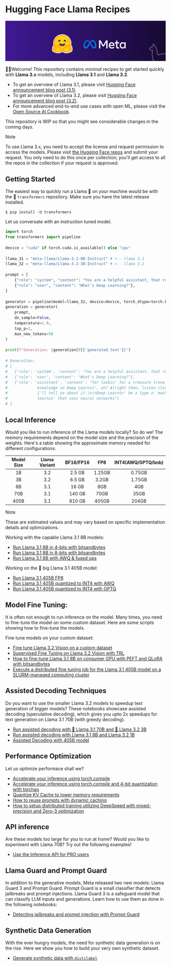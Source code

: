 # Hugging Face Llama Recipes

![thumbnail for repository](../assets/hf-llama-recepies.png)

🤗🦙Welcome! This repository contains *minimal* recipes to get started quickly
with **Llama 3.x** models, including **Llama 3.1** and **Llama 3.2**.

* To get an overview of Llama 3.1, please visit [Hugging Face announcement blog post (3.1)](https://huggingface.co/blog/llama31).
* To get an overview of Llama 3.2, please visit [Hugging Face announcement blog post (3.2)](https://huggingface.co/blog/llama32).
* For more advanced end-to-end use cases with open ML, please visit the [Open Source AI Cookbook](https://huggingface.co/learn/cookbook/index).

This repository is WIP so that you might see considerable changes in the coming days.

> [!NOTE]
> To use Llama 3.x, you need to accept the license and request permission
to access the models. Please visit [the Hugging Face repos](https://huggingface.co/meta-llama)
and submit your request. You only need to do this once per collection; you'll get access to
all the repos in the collection if your request is approved.

## Getting Started

The easiest way to quickly run a Llama 🦙 on your machine would be with the
🤗 `transformers` repository. Make sure you have the latest release installed.

```shell
$ pip install -U transformers
```

Let us conversate with an instruction tuned model.

```python
import torch
from transformers import pipeline

device = "cuda" if torch.cuda.is_available() else "cpu"

llama_31 = "meta-llama/Llama-3.1-8B-Instruct" # <-- llama 3.1
llama_32 = "meta-llama/Llama-3.2-3B-Instruct" # <-- llama 3.2

prompt = [
    {"role": "system", "content": "You are a helpful assistant, that responds as a pirate."},
    {"role": "user", "content": "What's Deep Learning?"},
]

generator = pipeline(model=llama_32, device=device, torch_dtype=torch.bfloat16)
generation = generator(
    prompt,
    do_sample=False,
    temperature=1.0,
    top_p=1,
    max_new_tokens=50
)

print(f"Generation: {generation[0]['generated_text']}")

# Generation:
# [
#   {'role': 'system', 'content': 'You are a helpful assistant, that responds as a pirate.'},
#   {'role': 'user', 'content': "What's Deep Learning?"},
#   {'role': 'assistant', 'content': "Yer lookin' fer a treasure trove o'
#             knowledge on Deep Learnin', eh? Alright then, listen close and
#             I'll tell ye about it.\n\nDeep Learnin' be a type o' machine
#             learnin' that uses neural networks"}
# ]
```

## Local Inference

Would you like to run inference of the Llama models locally?
So do we! The memory requirements depend on the model size and the
precision of the weights. Here's a table showing the approximate
memory needed for different configurations:

| Model Size | Llama Variant | BF16/FP16 | FP8 | INT4(AWQ/GPTQ/bnb) |
| :--: | :--: | :--: | :--: | :--: |
| 1B | 3.2 | 2.5 GB | 1.25GB | 0.75GB |
| 3B | 3.2 |6.5 GB | 3.2GB | 1.75GB |
| 8B | 3.1 |16 GB | 8GB | 4GB |
| 70B | 3.1 | 140 GB | 70GB | 35GB |
|405B | 3.1 |810 GB | 405GB | 204GB |


> [!NOTE]
> These are estimated values and may vary based on specific
implementation details and optimizations.

Working with the capable Llama 3.1 8B models:

* [Run Llama 3.1 8B in 4-bits with bitsandbytes](../local_inference/4bit_bnb.ipynb)
* [Run Llama 3.1 8B in 8-bits with bitsandbytes](../local_inference/8bit_bnb.ipynb)
* [Run Llama 3.1 8B with AWQ & fused ops](../local_inference/awq.ipynb)

Working on the 🐘 big Llama 3.1 405B model:

* [Run Llama 3.1 405B FP8](../local_inference/fp8-405B.ipynb)
* [Run Llama 3.1 405B quantized to INT4 with AWQ](../local_inference/awq_generation.py)
* [Run Llama 3.1 405B quantized to INT4 with GPTQ](../local_inference/gptq_generation.py)

## Model Fine Tuning:

It is often not enough to run inference on the model. 
Many times, you need to fine-tune the model on some 
custom dataset. Here are some scripts showing 
how to fine-tune the models.

Fine tune models on your custom dataset:
* [Fine tune Llama 3.2 Vision on a custom dataset](../fine_tune/Llama-Vision%20FT.ipynb)
* [Supervised Fine Tuning on Llama 3.2 Vision with TRL](../fine_tune/sft_vlm.py)
* [How to fine-tune Llama 3.1 8B on consumer GPU with PEFT and QLoRA with bitsandbytes](../fine_tune/peft_finetuning.py)
* [Execute a distributed fine tuning job for the Llama 3.1 405B model on a SLURM-managed computing cluster](../fine_tune/qlora_405B.slurm)

## Assisted Decoding Techniques

Do you want to use the smaller Llama 3.2 models to speedup text generation
of bigger models? These notebooks showcase assisted decoding (speculative decoding), which gives you upto 2x speedups for text generation on Llama 3.1 70B (with greedy decoding).

* [Run assisted decoding with 🐘 Llama 3.1 70B and 🤏 Llama 3.2 3B](../assisted_decoding/assisted_decoding_70B_3B.ipynb)
* [Run assisted decoding with Llama 3.1 8B and Llama 3.2 1B](../assisted_decoding/assisted_decoding_8B_1B.ipynb)
* [Assisted Decoding with 405B model](../assisted_decoding/assisted_decoding.py)

## Performance Optimization

Let us optimize performace shall we?

* [Accelerate your inference using torch.compile](../performance_optimization/torch_compile.py)
* [Accelerate your inference using torch.compile and 4-bit quantization with torchao](../performance_optimization/torch_compile_with_torchao.ipynb)
* [Quantize KV Cache to lower memory requirements](../performance_optimization/quantized_cache.py)
* [How to reuse prompts with dynamic caching](../performance_optimization/prompt_reuse.py)
* [How to setup distributed training utilizing DeepSpeed with mixed-precision and Zero-3 optimization](../performance_optimization/deepspeed_zero3.yaml)

## API inference

Are these models too large for you to run at home? Would you like to experiment with Llama 70B? Try out the following examples!

* [Use the Inference API for PRO users](../api_inference/inference-api.ipynb)

## Llama Guard and Prompt Guard

In addition to the generative models, Meta released two new models: Llama Guard 3 and Prompt Guard. Prompt Guard is a small classifier that detects jailbreaks and prompt injections. Llama Guard 3 is a safeguard model that can classify LLM inputs and generations. Learn how to use them as done in the following notebooks:

* [Detecting jailbreaks and prompt injection with Prompt Guard](../llama_guard/prompt_guard.ipynb)

## Synthetic Data Generation
With the ever hungry models, the need for synthetic data generation is
on the rise. Here we show you how to build your very own synthetic dataset.

* [Generate synthetic data with `distilabel`](../synthetic_data_gen/synthetic-data-with-llama.ipynb)
